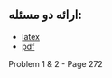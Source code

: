 
## ارائه دو مسئله:

- [latex](https://github.com/Maryam-Vatani/PNU_3991_AR/blob/main/Theory-of-Languages-and-Machines/%D8%A7%D8%B1%D8%A7%D8%A6%D9%87%20%D8%AF%D9%88%20%D9%85%D8%B3%D8%A6%D9%84%D9%87/MVatani%20(P%20269%20-%20P%20272)%20-%20Power.tex)
- [pdf](https://github.com/Maryam-Vatani/PNU_3991_AR/blob/main/Theory-of-Languages-and-Machines/%D8%A7%D8%B1%D8%A7%D8%A6%D9%87%20%D8%AF%D9%88%20%D9%85%D8%B3%D8%A6%D9%84%D9%87/MVatani%20(P%20269%20-%20P%20272)%20-%20Power.pdf)

Problem 1 & 2  -  Page 272
